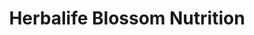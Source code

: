 ---
title: "Herbalife Blossom Nutrition"
url: /knoxville/herbalife-blossom-nutrition/
shop: herbalist
---